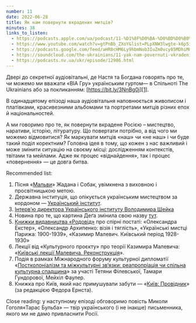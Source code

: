 ```yaml
---
number: 11
date: 2022-06-28
title: Як нам повернути вкрадених митців?
minutes: 38
links_to_listen:
  - https://podcasts.apple.com/ua/podcast/11-%D1%8F%D0%BA-%D0%BD%D0%B0%D0%BC-%D0%BF%D0%BE%D0%B2%D0%B5%D1%80%D0%BD%D1%83%D1%82%D0%B8-%D0%B2%D0%BA%D1%80%D0%B0%D0%B4%D0%B5%D0%BD%D0%B8%D1%85-%D0%BC%D0%B8%D1%82%D1%86%D1%96%D0%B2/id1618999118?i=1000567938528&l=uk
  - https://www.youtube.com/watch?v=gtPnBb_ZXoY&list=PLpXNW3lwgte-k6p5iw3pJuvLk9UPDD1yV&index=12
  - https://podcasts.google.com/feed/aHR0cHM6Ly9hbmNob3IuZm0vcy85MDhiMmNlNC9wb2RjYXN0L3Jzcw/episode/ZDkzY2UyNDItOWViOC00ZmFhLWFlNzktZWM1ODllODQ2YjU4
  - https://soundcloud.com/the-ukrainians/11-yak-nam-povernuti-vkradenikh-mittsv?in=the-ukrainians/sets/narazi-bez-nazvi
  - https://podcasts.nv.ua/ukr/episode/12986.html
---
```


Двері до секретної аудіовітальні, де Настя та Богдана говорять про те, чи
можемо ми вважати «ВІА Гру» українським гуртом— в Cпільноті The Ukrainians або
за покликанням: [https://bit.ly/3NnBg0j][1].

В одинадцятому епізоді наша аудіовітальня наповнюється живописом і платівками,
красивезними альбомами та портретами митців різних епох й національностей.

А ми говоримо про те, як повернути вкрадене Росією – мистецтво, наративи,
історію, літуратуру. Що повертати потрібно, а від чого ми можемо відмовитися?
Як маркувати митців «наш» чи «не наш» і чи буде такий поділ коректним? Головна
ідея в тому, що кожен з нас важливий і може змінити ситуацію на своєму місці:
дослідженням контекстів, твітами та мейлами. Адже як процес «віднайдення», так
і процес «повернення» — це довга битва.

Recommended list:

1. Пісня «[Мальви][2]» Жадана і Собак, увімкнена з виховною і просвітницькою
метою.
2. Державна інституція, що опікується українським мистецтвом за кордоном —
[Український інститут][3].
3. [Інтервʼю директора Українського інституту Володимира Шейка][4]
4. Новина про те, що картина Деґа змінила свою назву [тут][5].
5. [Книжки видавництва «Родовід»][6] про спірні постаті: «Олександра Екстер»,
«Олександр Архипенко: візія і тяглість», «Українські мистці Парижа: 1900-1939»,
«Казимир Малевич. Київський період 1928-1930»
6. Лекції від «Культурного проєкту» про теорії Казимира Малевича: «[Київські
лекції Малевича. Реконструкція][7]».
7. Подія в рамках Міжнародного форуму культурної дипломатії «[Постколоніалізм
та міжкультурні зв‘язки: реапропріація чи спільна культурна спадщина][8]» за участі
Тетяни Філевської, Тамари Гундорової, Мейхіл Фаулер.
8. Книжка про Київ, який нас примушували забути — «[Київ: Провідник][9]» (за
редакцією Федора Ернста).

Close reading: у наступному епізоді обговоримо повість Миколи Гоголя«Тарас
Бульба» — твір українського (і не інакше) письменника, якого ми не дамо
привласнити Росії.

[1]: https://bit.ly/3NnBg0j
[2]: https://www.youtube.com/watch?v=fZurXykTNyA
[3]: https://ui.org.ua
[4]: https://www.youtube.com/watch?v=0BW5CjigAJM&t=1813s
[5]: https://nv.ua/ukr/art/nacionalna-galereya-u-londoni-zminila-nazvu-kartini-edgara-dega-rosiyski-tancivniki-na-ukrajinski-50225801.html
[6]: https://rodovid.net/category/all
[7]: https://www.youtube.com/watch?v=xuW05h3Fv8c&t=445s
[8]: https://www.youtube.com/watch?v=qkML2WfWwec
[9]: https://savchook.com/books/kyyiv-providnyk/

